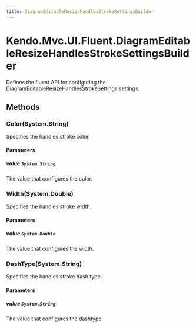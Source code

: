 ```yaml
---
title: DiagramEditableResizeHandlesStrokeSettingsBuilder
---
```


# Kendo.Mvc.UI.Fluent.DiagramEditableResizeHandlesStrokeSettingsBuilder
Defines the fluent API for configuring the DiagramEditableResizeHandlesStrokeSettings settings.




## Methods


### Color(System.String)
Specifies the handles stroke color.


#### Parameters

##### value `System.String`
The value that configures the color.





### Width(System.Double)
Specifies the handles stroke width.


#### Parameters

##### value `System.Double`
The value that configures the width.





### DashType(System.String)
Specifies the handles stroke dash type.


#### Parameters

##### value `System.String`
The value that configures the dashtype.






